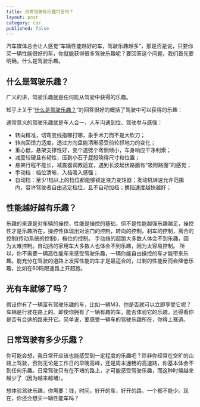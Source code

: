 ```yaml
---
title: 日常驾驶有乐趣可言吗？
layout: post
category: car
published: false
---
```


汽车媒体总会让人感觉“车辆性能越好的车，驾驶乐趣越多”，那是否是说，只要你买一辆性能很好的车，你就能获得很多驾驶乐趣呢？要回答这个问题，我们首先要明确，什么是驾驶乐趣。

## 什么是驾驶乐趣？

广义的讲，驾驶乐趣就是任何能从驾驶中获得的乐趣。

知乎上关于“[什么是驾驶乐趣？](https://www.zhihu.com/question/29295988/answer/48392821)”的回答很好的概括了驾驶中可以获得的乐趣：

通常意义的驾驶乐趣就是车人合一、人车沟通到位、驾驶参与感强：

- 转向精准，切弯变线指哪打哪，象手术刀而不是大砍刀；
- 转向回馈力适度，透过方向盘能清晰感受前轮抓地力的变化；
- 重心低，悬架支撑性好，变个道劈个弯侧倾小，车身响应干净利索；
- 减震较硬且有韧性，压到小石子屁股晓得尺寸和位置；
- 悬架行程不能长，减震器调教适宜，遇到长波起伏路面有“吸附路面”的感觉；
- 手动档：档位清晰，入档吸入感强；
- 自动档：至少1档以上的档位都能够锁定液力变矩器；发动机转速允许范围内，容许驾驶者自由选定档位，且不自动加档；换挡速度越快越好；

## 性能越好越有乐趣？

乐趣的来源是对车辆的操控，性能是操控的基础，但不是性能越强乐趣越足，操控性才是乐趣所在，操控性体现出对油门的控制，转向的控制，刹车的控制，离合的控制(传动系统的控制)，档位的控制。
手动挡的超跑大多数人体会不到乐趣，因为太难控制。自动挡的家用车大多数人也体会不到乐趣，因为太容易控制。
所以，你不需要一辆高性能车来感受驾驶乐趣，一辆你能自由操控的车才能带来乐趣。能充分在驾驶的道路上发挥性能的车才是最适合的，过剩的性能反而会降低乐趣，比如在60码限速路上开超跑。

## 光有车就够了吗？
假设你有了一辆富有驾驶乐趣的车，比如一辆M3，你是否就可以立即享受它呢？
车辆是行驶在路上的。即使你拥有了一辆有趣的车，能否体验它的乐趣，还得看你是否有合适的路来开它。简单说，要感受一辆车的驾驶乐趣所在，你得上赛道。

## 日常驾驶有多少乐趣？
你可能会想，我日常开应该也能感受到一定程度的乐趣吧？除非你经常在空旷的山路上驾驶，否则无论是工作日的早晚高峰，还是周末通畅的高速路，你基本体会不到任何乐趣。日常驾驶只有在不堵的路上，才可能感受驾驶乐趣，而这种时候越来越少了（因为越来越堵）。

想体验驾驶乐趣，你需要：钱，时间，好开的车，好开的路。一个都不能少。现在，你还会想买一辆性能车吗？

